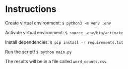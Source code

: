 # Instructions

Create virtual environment:
`$ python3 -m venv .env`

Activate virtual environment:
`$ source .env/bin/activate`

Install dependencies:
`$ pip install -r requirements.txt`

Run the script!
`$ python main.py`

The results will be in a file called `word_counts.csv`.
